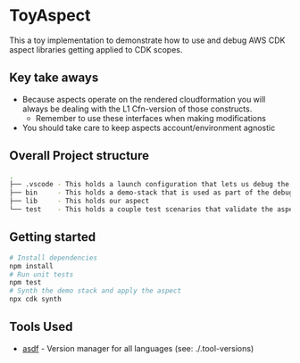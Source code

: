 # ToyAspect

This a toy implementation to demonstrate how to use and debug AWS CDK aspect libraries getting applied to CDK scopes.

## Key take aways

- Because aspects operate on the rendered cloudformation you will always be dealing with the L1 Cfn-version of those constructs.
    - Remember to use these interfaces when making modifications
- You should take care to keep aspects account/environment agnostic

## Overall Project structure

```bash
.
├── .vscode - This holds a launch configuration that lets us debug the aspect  
├── bin     - This holds a demo-stack that is used as part of the debug harness  
├── lib     - This holds our aspect
└── test    - This holds a couple test scenarios that validate the aspect does what we expect 
```

## Getting started

```bash
# Install dependencies
npm install
# Run unit tests 
npm test
# Synth the demo stack and apply the aspect 
npx cdk synth
```

## Tools Used

- [asdf](https://asdf-vm.com/guide/getting-started.html) - Version manager for all languages (see: ./.tool-versions)
